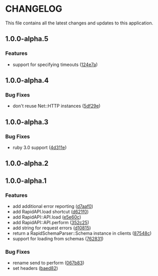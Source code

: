 # CHANGELOG

This file contains all the latest changes and updates to this application.

## 1.0.0-alpha.5

### Features

- support for specifying timeouts ([124e7a](https://github.com/krystal/rapid_api_client/commit/124e7a43d147bdff59cf043d05b0cf5064859a08))

## 1.0.0-alpha.4

### Bug Fixes

- don't reuse Net::HTTP instances ([5df29e](https://github.com/krystal/rapid_api_client/commit/5df29eac9d17a9fa64fff9224f96887c07ec8b6a))

## 1.0.0-alpha.3

### Bug Fixes

- ruby 3.0 support ([4d311e](https://github.com/krystal/rapid_api_client/commit/4d311e8b8d56d0ee1cb7a4374159333b26724690))

## 1.0.0-alpha.2

## 1.0.0-alpha.1

### Features

- add additional error reporting ([d7aaf0](https://github.com/krystal/rapid_api_client/commit/d7aaf0e5e42689e424769a270836f71915139353))
- add RapidAPI.load shortcut ([d621f0](https://github.com/krystal/rapid_api_client/commit/d621f03d23069cf8fa42e4dfd23233d69318cfba))
- add RapidAPI::API.load ([e5e60c](https://github.com/krystal/rapid_api_client/commit/e5e60c794c0df61a28e4109d3869f23519bb6d46))
- add RapidAPI::API.perform ([352c25](https://github.com/krystal/rapid_api_client/commit/352c25a3e54c72e7ec796b0ce2c4fb2ed7dcb596))
- add string for request errors ([d10815](https://github.com/krystal/rapid_api_client/commit/d1081501352a8a6581f7f1786bc14e95b6d193ee))
- return a RapidSchemaParser::Schema instance in clients ([87548c](https://github.com/krystal/rapid_api_client/commit/87548c5f8a63123424f578da2d84e388c49ae019))
- support for loading from schemas ([762831](https://github.com/krystal/rapid_api_client/commit/7628312106a495df1af175fa4decad5d2d03f57d))

### Bug Fixes

- rename send to perform ([067b83](https://github.com/krystal/rapid_api_client/commit/067b8391002bd3e7b9b2b73e09d3f6c341ad7a0e))
- set headers ([baed82](https://github.com/krystal/rapid_api_client/commit/baed82f9e35c65e5fc38812ec023d30d7be17c36))
